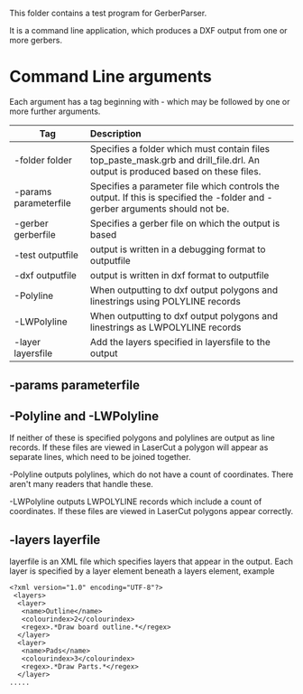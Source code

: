 This folder contains a test program for GerberParser.

It is a command line application, which produces a DXF output from one or more gerbers.

# Command Line arguments

Each argument has a tag beginning with - which may be followed by one or more further arguments.

|Tag|Description|
|---|:-----------|
|-folder folder|Specifies a folder which must contain files top_paste_mask.grb and drill_file.drl. An output is produced based on these files.|
|-params parameterfile|Specifies a parameter file which controls the output. If this is specified the -folder and -gerber arguments should not be.|
|-gerber gerberfile|Specifies a gerber file on which the output is based|
|-test outputfile|output is written in a debugging format to outputfile|
|-dxf outputfile|output is written in dxf format to outputfile|
|-Polyline|When outputting to dxf output polygons and linestrings using POLYLINE records|
|-LWPolyline|When outputting to dxf output polygons and linestrings as LWPOLYLINE records|
|-layer layersfile|Add the layers specified in layersfile to the output|

## -params parameterfile


## -Polyline and -LWPolyline
If neither of these is specified polygons and polylines are output as line records. If these files are viewed in LaserCut a polygon will appear as separate lines, which need to be joined together.

-Polyline outputs polylines, which do not have a count of coordinates. There aren't many readers that handle these.

-LWPolyline outputs LWPOLYLINE records which include a count of coordinates. If these files are viewed in LaserCut polygons appear correctly.

## -layers layerfile

layerfile is an XML file which specifies layers that appear in the output.
Each layer is specified by a layer element beneath a layers element, example

```
<?xml version="1.0" encoding="UTF-8"?>
 <layers>
  <layer>
   <name>Outline</name>
   <colourindex>2</colourindex>
   <regex>.*Draw board outline.*</regex>
  </layer>
  <layer>
   <name>Pads</name>
   <colourindex>3</colourindex>
   <regex>.*Draw Parts.*</regex>
  </layer>
.....
```
